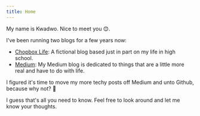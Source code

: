 ```yaml
---
title: Home
---
```


My name is Kwadwo. Nice to meet you 😊.  

I've been running two blogs for a few years now:
- [Chopbox Life](https://chopboxlife.com/): A fictional blog based just in part on my life in high school.
- [Medium](https://medium.com/@kayogh): My Medium blog is dedicated to things that are a little more real and have to do with life.

I figured it's time to move my more techy posts off Medium and unto Github, because why not? 🤷

I guess that's all you need to know. Feel free to look around and let me know your thoughts.

